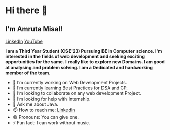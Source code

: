 # Hi there 👋
## I'm Amruta Misal!  

[LinkedIn](https://www.linkedin.com/in/amruta-misal-5a53341a8) [YouTube](https://www.youtube.com/channel/UCo86NX-aEbGcQyFcqpEf1pA) 

<!--
**amruta-07/amruta-07** is a ✨ _special_ ✨ repository because its `README.md` (this file) appears on your GitHub profile.
 Here are some ideas to get you started:  
 I am CSE'23. my main interest lies in Web Development and DSA. I am always curious to learn something new.


- 🔭 I’m currently working on Web Development Projects.
- 🌱 I’m currently learning Best Practices for DSA and CP.
- 👯 I’m looking to collaborate on any web development Project.
- 🤔 I’m looking for help with Internship.
- 💬 Ask me about Java.
- 📫 How to reach me: [LinkedIn](https://www.linkedin.com/in/amruta-misal-5a53341a8).
- 😄 Pronouns: You can give one.
- ⚡ Fun fact: I can work without music.
-->  

**I am a Third Year Student (CSE'23) Pursuing BE in Computer science. I'm interested in the fields of web development and seeking exciting opportunities for the same.** 
**I really like to explore new Domains. I am good at analysing and problem solving. 
I am a Dedicated and hardworking member of the team.**

- 🔭 I’m currently working on Web Development Projects.
- 🌱 I’m currently learning Best Practices for DSA and CP.
- 👯 I’m looking to collaborate on any web development Project.
- 🤔 I’m looking for help with Internship.
- 💬 Ask me about Java.
- 📫 How to reach me: [LinkedIn](https://www.linkedin.com/in/amruta-misal-5a53341a8)
- 😄 Pronouns: You can give one.
- ⚡ Fun fact: I can work without music.

